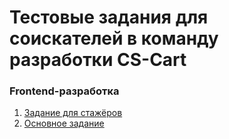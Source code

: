 # Тестовые задания для соискателей в команду разработки CS-Cart
 
### Frontend-разработка

1. [Задание для стажёров](./frontend-developer/001-Junior.md)
2. [Основное задание](./frontend-developer/002-Complex.md)
